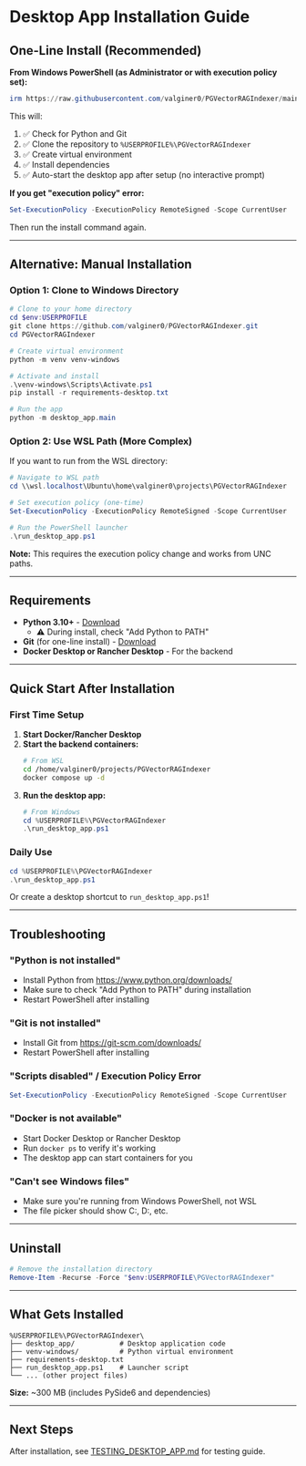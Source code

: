 # Desktop App Installation Guide

## One-Line Install (Recommended)

**From Windows PowerShell (as Administrator or with execution policy set):**

```powershell
irm https://raw.githubusercontent.com/valginer0/PGVectorRAGIndexer/main/bootstrap_desktop_app.ps1 | iex
```

This will:
1. ✅ Check for Python and Git
2. ✅ Clone the repository to `%USERPROFILE%\PGVectorRAGIndexer`
3. ✅ Create virtual environment
4. ✅ Install dependencies
5. ✅ Auto-start the desktop app after setup (no interactive prompt)

**If you get "execution policy" error:**
```powershell
Set-ExecutionPolicy -ExecutionPolicy RemoteSigned -Scope CurrentUser
```
Then run the install command again.

---

## Alternative: Manual Installation

### Option 1: Clone to Windows Directory

```powershell
# Clone to your home directory
cd $env:USERPROFILE
git clone https://github.com/valginer0/PGVectorRAGIndexer.git
cd PGVectorRAGIndexer

# Create virtual environment
python -m venv venv-windows

# Activate and install
.\venv-windows\Scripts\Activate.ps1
pip install -r requirements-desktop.txt

# Run the app
python -m desktop_app.main
```

### Option 2: Use WSL Path (More Complex)

If you want to run from the WSL directory:

```powershell
# Navigate to WSL path
cd \\wsl.localhost\Ubuntu\home\valginer0\projects\PGVectorRAGIndexer

# Set execution policy (one-time)
Set-ExecutionPolicy -ExecutionPolicy RemoteSigned -Scope CurrentUser

# Run the PowerShell launcher
.\run_desktop_app.ps1
```

**Note:** This requires the execution policy change and works from UNC paths.

---

## Requirements

- **Python 3.10+** - [Download](https://www.python.org/downloads/)
  - ⚠️ During install, check "Add Python to PATH"
- **Git** (for one-line install) - [Download](https://git-scm.com/downloads)
- **Docker Desktop or Rancher Desktop** - For the backend

---

## Quick Start After Installation

### First Time Setup

1. **Start Docker/Rancher Desktop**
2. **Start the backend containers:**
   ```bash
   # From WSL
   cd /home/valginer0/projects/PGVectorRAGIndexer
   docker compose up -d
   ```
3. **Run the desktop app:**
   ```powershell
   # From Windows
   cd %USERPROFILE%\PGVectorRAGIndexer
   .\run_desktop_app.ps1
   ```

### Daily Use

```powershell
cd %USERPROFILE%\PGVectorRAGIndexer
.\run_desktop_app.ps1
```

Or create a desktop shortcut to `run_desktop_app.ps1`!

---

## Troubleshooting

### "Python is not installed"
- Install Python from https://www.python.org/downloads/
- Make sure to check "Add Python to PATH" during installation
- Restart PowerShell after installing

### "Git is not installed"
- Install Git from https://git-scm.com/downloads/
- Restart PowerShell after installing

### "Scripts disabled" / Execution Policy Error
```powershell
Set-ExecutionPolicy -ExecutionPolicy RemoteSigned -Scope CurrentUser
```

### "Docker is not available"
- Start Docker Desktop or Rancher Desktop
- Run `docker ps` to verify it's working
- The desktop app can start containers for you

### "Can't see Windows files"
- Make sure you're running from Windows PowerShell, not WSL
- The file picker should show C:\, D:\, etc.

---

## Uninstall

```powershell
# Remove the installation directory
Remove-Item -Recurse -Force "$env:USERPROFILE\PGVectorRAGIndexer"
```

---

## What Gets Installed

```
%USERPROFILE%\PGVectorRAGIndexer\
├── desktop_app/           # Desktop application code
├── venv-windows/          # Python virtual environment
├── requirements-desktop.txt
├── run_desktop_app.ps1    # Launcher script
└── ... (other project files)
```

**Size:** ~300 MB (includes PySide6 and dependencies)

---

## Next Steps

After installation, see [TESTING_DESKTOP_APP.md](TESTING_DESKTOP_APP.md) for testing guide.

